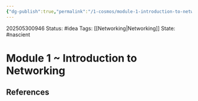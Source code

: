 ```yaml
---
{"dg-publish":true,"permalink":"/1-cosmos/module-1-introduction-to-networking/","created":"2025-05-30T09:46:52.689-04:00","updated":"2025-05-30T09:47:05.033-04:00"}
---
```


202505300946
Status: #idea
Tags: [[Networking\|Networking]] 
State: #nascient
# Module 1 ~ Introduction to Networking



## References
